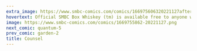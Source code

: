 ```yaml
---
extra_image: https://www.smbc-comics.com/comics/166975606320221127after.png
hovertext: Official SMBC Box Whiskey (tm) is available free to anyone who spends more than 40,000$ at the SMBC store.
image: https://www.smbc-comics.com/comics/1669755862-20221127.png
next_comic: quantum-5
prev_comic: garden-2
title: Counsel
---
```


